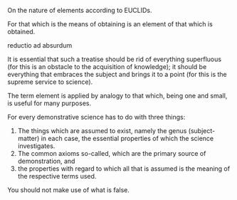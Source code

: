 On the nature of elements according to EUCLIDs.

For that which is the means of obtaining is an element of that which is obtained.

reductio ad absurdum

It is essential that such a treatise should be rid of everything superfluous (for this is an obstacle to the acquisition of knowledge); it should be everything that embraces the subject and brings it to a point (for this is the supreme service to science).

The term element is applied by analogy to that which, being one and small, is useful for many purposes.

For every demonstrative science has to do with three things:
1) The things which are assumed to exist, namely the genus (subject-matter) in each case, the essential properties of which the science investigates.
2) The common axioms so-called, which are the primary source of demonstration, and
3) the properties with regard to which all that is assumed is the meaning of the respective terms used.

You should not make use of what is false.